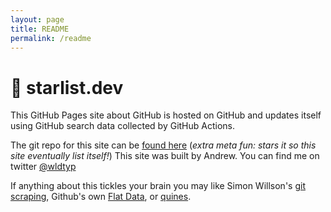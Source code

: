 ```yaml
---
layout: page
title: README
permalink: /readme
---
```


# 💫 starlist.dev

This GitHub Pages site about GitHub is hosted on GitHub and updates itself using GitHub search data collected by GitHub Actions. 

The git repo for this site can be [found here](https://github.com/wldtyp/starlist.dev) (*extra meta fun: stars it so this site eventually list itself!*) This site was built by Andrew. You can find me on twitter [@wldtyp](https://twitter.com/wldtyp)

If anything about this tickles your brain you may like Simon Willson's [git scraping](https://simonwillison.net/2020/Oct/9/git-scraping/), Github's own [Flat Data](https://octo.github.com/projects/flat-data), or [quines](https://en.wikipedia.org/wiki/Quine_(computing)).